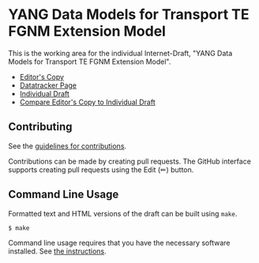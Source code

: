 # YANG Data Models for Transport TE FGNM Extension Model

This is the working area for the individual Internet-Draft, "YANG Data Models for Transport TE FGNM Extension Model".

* [Editor's Copy](https://YuChaode.github.io/draft-yu-ccamp-te-fgnm-yang/#go.draft-yu-ccamp-te-fgnm-yang.html)
* [Datatracker Page](https://datatracker.ietf.org/doc/draft-yu-ccamp-te-fgnm-yang)
* [Individual Draft](https://datatracker.ietf.org/doc/html/draft-yu-ccamp-te-fgnm-yang)
* [Compare Editor's Copy to Individual Draft](https://YuChaode.github.io/draft-yu-ccamp-te-fgnm-yang/#go.draft-yu-ccamp-te-fgnm-yang.diff)


## Contributing

See the
[guidelines for contributions](https://github.com/YuChaode/draft-yu-ccamp-te-fgnm-yang/blob/main/CONTRIBUTING.md).

Contributions can be made by creating pull requests.
The GitHub interface supports creating pull requests using the Edit (✏) button.


## Command Line Usage

Formatted text and HTML versions of the draft can be built using `make`.

```sh
$ make
```

Command line usage requires that you have the necessary software installed.  See
[the instructions](https://github.com/martinthomson/i-d-template/blob/main/doc/SETUP.md).

